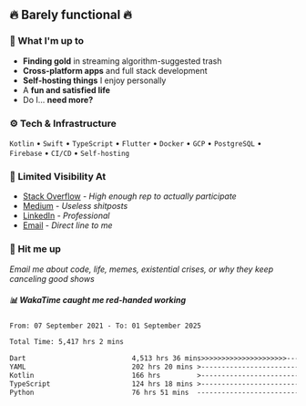 ## 🔥 Barely functional 🔥

### 🎯 What I'm up to

- **Finding gold** in streaming algorithm-suggested trash
- **Cross-platform apps** and full stack development
- **Self-hosting things** I enjoy personally
- A **fun and satisfied life**
- Do I... **need more?**

### ⚙️ Tech & Infrastructure

`Kotlin` • `Swift` • `TypeScript` • `Flutter` • `Docker` • `GCP` • `PostgreSQL` • `Firebase` •
`CI/CD` • `Self-hosting`

### 🔗 Limited Visibility At

- [Stack Overflow](https://stackoverflow.com/users/15199864/deepanshu) - *High enough rep to
  actually participate*
- [Medium](https://medium.com/@deepanshuc2141) - *Useless shitposts*
- [LinkedIn](https://www.linkedin.com/in/chaudhary-deepanshu/) - *Professional*
- [Email](mailto:0qs8e9yn@duck.com) - *Direct line to me*

### 💬 Hit me up

*Email me about code, life, memes, existential crises, or why they keep canceling good shows*

##### 📊 *WakaTime caught me red-handed working*

<!--START_SECTION:waka-->

```txt
From: 07 September 2021 - To: 01 September 2025

Total Time: 5,417 hrs 2 mins

Dart                          4,513 hrs 36 mins>>>>>>>>>>>>>>>>>>>>>----   83.32 %
YAML                          202 hrs 20 mins >------------------------   03.74 %
Kotlin                        166 hrs         >------------------------   03.06 %
TypeScript                    124 hrs 18 mins >------------------------   02.29 %
Python                        76 hrs 51 mins  -------------------------   01.42 %
```

<!--END_SECTION:waka-->

<!---
If you're reading this in the raw file, you've gone too deep. Go back.
--->
